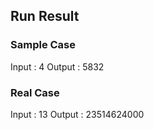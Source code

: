 ## Run Result

### Sample Case

Input : 4
Output : 5832

### Real Case

Input : 13
Output : 23514624000